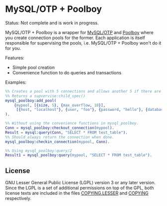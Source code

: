 MySQL/OTP + Poolboy
===================

Status: Not complete and is work in progress.

MySQL/OTP + Poolboy is a wrapper for [MySQL/OTP](//github.com/mysql-otp/mysql-otp) and
[Poolboy](//github.com/devinus/poolboy) where you create connection pools for the former.
Each application is itself responsible for supervising the pools, i.e. MySQL/OTP + Poolboy won't
do it for you.

Features:

* Simple pool creation
* Convenience function to do queries and transactions

Examples:
```Erlang
%% Creates a pool with 5 connections and allows another 5 if there are none available.
%% Returns a supvervise:child_spec()
mysql_poolboy:add_pool(
    {mypool, [{size, 5}, {max_overflow, 10}],
     [{host, "localhost"}, {user, "foo"}, {password, "hello"}, {database, "test"}]}
).

%% Without using the convenience functions in mysql_poolboy.
Conn = mysql_poolboy:checkout_connection(mypool).
Result = mysql:query(Conn, "SELECT * FROM test_table").
%% Should always return the connection when done.
mysql_poolboy:checkin_connection(mypool, Conn).

%% Using mysql_poolboy:query/2
Result1 = mysql_poolboy:query(mypool, "SELECT * FROM test_table").

```

License
-------

GNU Lesser General Public License (LGPL) version 3 or any later version.
Since the LGPL is a set of additional permissions on top of the GPL, both
license texts are included in the files [COPYING.LESSER](COPYING.LESSER) and
[COPYING](COPYING) respectively.
